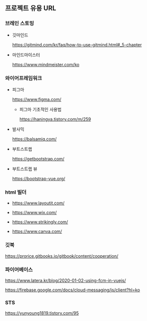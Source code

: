 ## 프로젝트 유용 URL

### 브레인 스토밍

- 깃마인드

  https://gitmind.com/kr/faq/how-to-use-gitmind.html#_5-chapter

- 마인드마이스터

  https://www.mindmeister.com/ko



### 와이어프레임워크

- 피그마

  https://www.figma.com/

  - 피그마 기초적인 사용법

    https://haningya.tistory.com/m/259

- 발사믹

  https://balsamiq.com/



- 부트스트랩 

  https://getbootstrap.com/

- 부트스트랩 뷰 

  https://bootstrap-vue.org/

### html 빌더

- https://www.layoutit.com/ 

- https://www.wix.com/ 

- https://www.strikingly.com/ 

- https://www.canva.com/



### 깃북

https://prorice.gitbooks.io/gitbook/content/cooperation/



### 파이어베이스

https://www.latera.kr/blog/2020-01-02-using-fcm-in-vuejs/

https://firebase.google.com/docs/cloud-messaging/js/client?hl=ko



###	STS

https://yunyoung1819.tistory.com/95